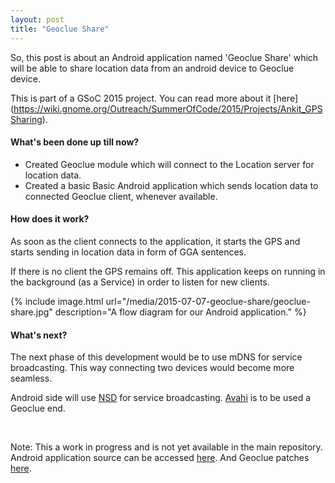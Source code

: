 ```yaml
---
layout: post
title: "Geoclue Share"
---
```


So, this post is about an Android application named 'Geoclue Share' which will be 
able to share location data from an android device to Geoclue device.

This is part of a GSoC 2015 project. You can read more about it [here]
(https://wiki.gnome.org/Outreach/SummerOfCode/2015/Projects/Ankit_GPSSharing).  

#### What's been done up till now?

* Created Geoclue module which will connect to the Location server for location
  data.
* Created a basic Basic Android application which sends location data to
  connected Geoclue client, whenever available.

#### How does it work?

As soon as the client connects to the application, it starts the GPS and starts
sending in location data in form of GGA sentences.

If there is no client the GPS remains off. This application keeps on running in
the background (as a Service) in order to listen for new clients.

{% include image.html url="/media/2015-07-07-geoclue-share/geoclue-share.jpg" description="A flow diagram for our Android application." %}

#### What's next?

The next phase of this development would be to use mDNS for service broadcasting.
This way connecting two devices would become more seamless.

Android side will use [NSD](https://developer.android.com/training/connect-devices-wirelessly/nsd.html) 
for service broadcasting. [Avahi](http://www.avahi.org/) is to be used a Geoclue end.

<br/>

Note: This a work in progress and is not yet available in the main repository. Android application source can be accessed [here](https://github.com/ankitstarski/GeoclueShare). And Geoclue patches [here](https://bugs.freedesktop.org/show_bug.cgi?id=90974).